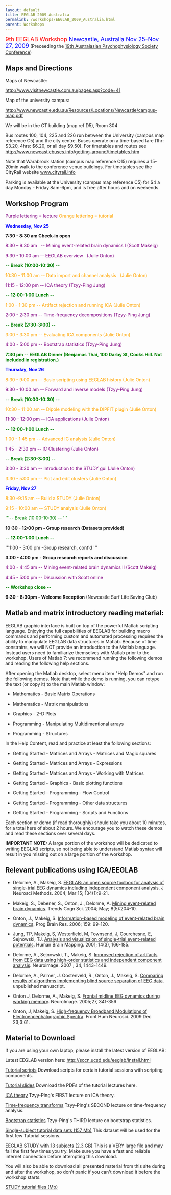 ```yaml
---
layout: default
title: EEGLAB 2009 Australia
permalink: /workshops/EEGLAB_2009_Australia.html
parent: Workshops
---
```


<font size =4><font color=red>9th EEGLAB Workshop</font>
<font color=blue>Newcastle, Australia
Nov 25-Nov 27, 2009</font></font>
(Preceeding the [19th Australasian Psychophysiology Society
Conference](http://www.newcastle.edu.au/conference/asp2009/))


Maps and Directions
-------------------

Maps of Newcastle:

<http://www.visitnewcastle.com.au/pages.asp?code=41>

Map of the university campus:

<http://www.newcastle.edu.au/Resources/Locations/Newcastle/campus-map.pdf>

We will be in the CT building (map ref D5), Room 304

Bus routes 100, 104, 225 and 226 run between the University (campus map
reference C5) and the city centre. Buses operate on a time-based fare
(1hr: $3.20, 4hrs: $6.20, or all day $9.50). For timetables and routes
see <http://www.newcastlebuses.info/getting-around/timetables.htm>

Note that Warabrook station (campus map reference O15) requires a
15-20min walk to the conference venue buildings. For timetables see the
CityRail website www.cityrail.info

Parking is available at the University (campus map reference C5) for $4
a day Monday - Friday 8am-6pm, and is free after hours and on weekends.

Workshop Program
----------------

<font color="purple">Purple lettering = lecture</font>
<font color="orange">Orange lettering = tutorial</font>

<font color= "blue">**Wednesday, Nov 25**</font>



**7:30 - 8:30 am Check-in open**

<font color="purple">8:30 – 9:30 am   -- Mining event-related brain
dynamics I (Scott Makeig)</font>

<font color="purple">9:30 - 10:00 am -- EEGLAB overview   (Julie
Onton)</font>



<font color="green"> **-- Break (10:00-10:30) --**</font>

<font color="orange">10:30 - 11:00 am -- Data import and channel
analysis   (Julie Onton)</font>

<font color="purple">11:15 - 12:00 pm -- ICA theory (Tzyy-Ping
Jung)</font>



<font color="green">**-- 12:00-1:00 Lunch --**</font>

<font color="orange">1:00 - 1:30 pm -- Artifact rejection and running
ICA (Julie Onton)</font>

<font color="purple">2:00 - 2:30 pm -- Time-frequency decompositions (Tzyy-Ping Jung)</font>



<font color="green">**-- Break (2:30-3:00) --**</font>

<font color="orange">3:00 - 3:30 pm -- Evaluating ICA components (Julie
Onton)</font>

<font color="purple">4:00 - 5:00 pm -- Bootstrap statistics (Tzyy-Ping
Jung)</font>

<font color="green">**7:30 pm -- EEGLAB Dinner (Benjamas Thai, 100 Darby
St, Cooks Hill. Not included in registration.)**</font>

<font color= "blue">**Thursday, Nov 26**</font>



<font color="orange">8:30 - 9:00 am -- Basic scripting using EEGLAB history (Julie Onton)</font>

<font color="purple">9:30 - 10:00 am -- Forward and inverse models
(Tzyy-Ping Jung)</font>



<font color="green">**-- Break (10:00-10:30) --**</font>

<font color="orange">10:30 - 11:00 am -- Dipole modeling with the DIPFIT
plugin (Julie Onton)</font>

<font color="purple">11:30 - 12:00 pm -- ICA applications (Julie
Onton)</font>



<font color="green">**-- 12:00-1:00 Lunch --**</font>

<font color="orange">1:00 - 1:45 pm -- Advanced IC analysis (Julie
Onton)</font>

<font color="purple">1:45 - 2:30 pm -- IC Clustering (Julie
Onton)</font>



<font color="green">**-- Break (2:30-3:00) --** </font>

<font color="purple">3:00 - 3:30 am -- Introduction to the STUDY gui (Julie Onton)</font>

<font color="orange">3:30 - 5:00 pm -- Plot and edit clusters (Julie
Onton)</font>

<font color= "blue">**Friday, Nov 27**</font>



<font color="orange">8:30 -9:15 am -- Build a STUDY (Julie
Onton)</font>

<font color="orange">9:15 - 10:00 am -- STUDY analysis (Julie
Onton)</font>



<font color="green">'''-- Break (10:00-10:30) -- '''</font>

**10:30 - 12:00 pm - Group research (Datasets provided)**



<font color="green">**-- 12:00-1:00 Lunch --**</font>

'''1:00 - 3:00 pm -Group research, cont'd '''

**3:00 - 4:00 pm - Group research reports and discussion**

<font color="purple">4:00 - 4:45 am -- Mining event-related brain
dynamics II (Scott Makeig)</font>

<font color="purple">4:45 - 5:00 pm -- Discussion with Scott
online</font>



<font color="green">**-- Workshop close --**</font>

**6:30 - 8:30pm - Welcome Reception** (Newcastle Surf Life Saving Club)

Matlab and matrix introductory reading material:
------------------------------------------------

EEGLAB graphic interface is built on top of the powerful Matlab
scripting language. Enjoying the full capabilities of EEGLAB for
building macro commands and performing custom and automated processing
requires the ability to manipulate EEGLAB data structures in Matlab.
Because of time constrains, we will NOT provide an introduction to the
Matlab language. Instead users need to familiarize themselves with
Matlab prior to the workshop. Users of Matlab 7: we recommend running
the following demos and reading the following help sections.

After opening the Matlab desktop, select menu item "Help Demos" and run
the following demos. Note that while the demo is running, you can retype
the text (or copy it) to the main Matlab window:


- Mathematics - Basic Matrix Operations

- Mathematics - Matrix manipulations

- Graphics - 2-D Plots

- Programming - Manipulating Multidimentional arrays

- Programming - Structures


In the Help Content, read and practice at least the following sections:



- Getting Started - Matrices and Arrays - Matrices and Magic squares

- Getting Started - Matrices and Arrays - Expressions

- Getting Started - Matrices and Arrays - Working with Matrices

- Getting Started - Graphics - Basic plotting functions

- Getting Started - Programming - Flow Control

- Getting Started - Programming - Other data structures

- Getting Started - Programming - Scripts and Functions


Each section or demo (if read thoroughly) should take you about 10
minutes, for a total here of about 2 hours. We encourage you to watch
these demos and read these sections over several days.

**IMPORTANT NOTE:** A large portion of the workshop will be dedicated to
writing EEGLAB scripts, so not being able to understand Matlab syntax
will result in you missing out on a large portion of the workshop.

Relevant publications using ICA/EEGLAB
--------------------------------------

-   Delorme, A., Makeig, S. [EEGLAB: an open source toolbox for analysis
    of single-trial EEG dynamics including independent component
analysis](https://sccn.ucsd.edu/githubwiki/files/eeglab_published.pdf). J Neurosci    Methods. 2004; Mar 15; 134(1):9-21.



-   Makeig, S., Debener, S., Onton, J., Delorme, A. [Mining
    event-related brain
dynamics](https://sccn.ucsd.edu/githubwiki/files/ticsreview_published.pdf). Trends Cogn    Sci. 2004; May; 8(5):204-10.



-   Onton, J., Makeig, S. [Information-based modeling of event-related
brain dynamics](https://sccn.ucsd.edu/githubwiki/files/onton_pbr_published.pdf). Prog    Brain Res. 2006; 159: 99-120.



-   Jung, TP, Makeig, S, Westerfield, M, Townsend, J, Courchesne, E,
    Sejnowski, TJ. [Analysis and visualizaion of single-trial
event-related potentials](https://sccn.ucsd.edu/githubwiki/files/jung_hbm01.pdf). Human    Brain Mapping. 2001; 14(3), 166-185.



-   Delorme, A., Sejnowski, T., Makeig, S. [Improved rejection of
    artifacts from EEG data using high-order statistics and independent
    component analysis](https://sccn.ucsd.edu/githubwiki/files/neuroimage2007_reformated.pdf).    Neuroimage. 2007
    ; 34, 1443-1449.



-   Delorme, A., Palmer, J. Oostenveld, R., Onton, J., Makeig, S.
    [Comparing results of algorithms implementing blind source
separation of EEG data](https://sccn.ucsd.edu/githubwiki/files/delorme_unpub.pdf).    unpublished manuscript.



-   Onton J, Delorme, A., Makeig, S. [Frontal midline EEG dynamics
    during working
memory](https://sccn.ucsd.edu/githubwiki/files/onton_fmtheta_published.pdf). NeuroImage.    2005;27, 341-356



-   Onton, J, Makeig, S. [High-frequency Broadband Modulations of
    Electroencephalographic
Spectra](https://sccn.ucsd.edu/githubwiki/files/onton_emotiongamma2009.pdf). Front Hum    Neurosci. 2009 Dec 23;3:61.

Material to Download
--------------------

If you are using your own laptop, please install the latest version of
EEGLAB:

Latest EEGLAB version here: <http://sccn.ucsd.edu/eeglab/install.html>

[Tutorial scripts](ftp://sccn.ucsd.edu/pub/STUDY.zip) Download scripts for
certain tutorial sessions with scripting components.

[Tutorial slides](https://sccn.ucsd.edu/githubwiki/files/slides.zip) Download the PDFs
of the tutorial lectures here.

[ICA theory](https://sccn.ucsd.edu/githubwiki/files/eeglab_workshop_ica.pdf) Tzyy-Ping's
FIRST lecture on ICA theory.

[Time-frequency transforms](https://sccn.ucsd.edu/githubwiki/files/lecture_timefreq.pdf)
Tzyy-Ping's SECOND lecture on time-frequency analysis.

[Bootstrap statistics](https://sccn.ucsd.edu/githubwiki/files/lecture_statistics.pdf)
Tzyy-Ping's THIRD lecture on bootstrap statistics.

[Single-subject tutorial data sets (157 Mb)](https://sccn.ucsd.edu/githubwiki/files/data.zip)
This dataset will be used for the first few Tutorial sessions.

[EEGLAB STUDY with 13 subjects (2.3
GB)](ftp://sccn.ucsd.edu/pub/julie/EEGLAB_Workshop/STUDY.zip) This is a
VERY large file and may fail the first few times you try. Make sure you
have a fast and reliable internet connection before attempting this
download.

You will also be able to download all presented material from this site
during and after the workshop, so don't panic if you can't download it
before the workshop starts.

[STUDY tutorial files (Mb)](ftp://sccn.ucsd.edu/pub/.zip)
